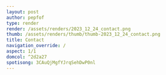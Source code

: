```yaml
---
layout: post
author: pepfof
type: render
render: /assets/renders/2023_12_24_contact.png
thumb: /assets/renders/thumb/thumb-2023_12_24_contact.png
title: Contact
navigation_override: /
aspect: 1/1
domcol: ^2d2a27
spotisong: 3CAuQjMgfYJrqSehDwP0nl
---
```


<!--USER BEGIN 1-->

<!--USER END 1-->

<!--more-->
<!--USER BEGIN 2-->

<!--USER END 2-->

